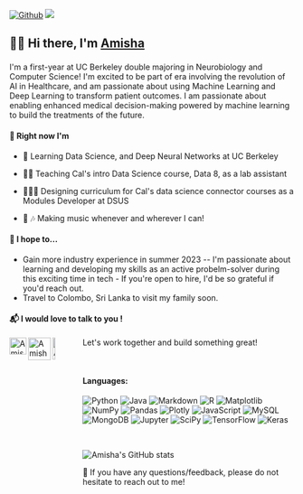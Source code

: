 
[![Github](https://img.shields.io/github/followers/amishaguptaberk?label=Follow&style=social)](https://github.com/amishaguptaberk)
![](https://visitor-badge.laobi.icu/badge?page_id=amishaguptaberk.amishaguptaberk)
<h2 align="left">

👋🏽 Hi there, I'm <a href="http://www.amishagupta.com/" target="_blank" rel="noreferrer">Amisha</a> 
</h2>

I'm a first-year at UC Berkeley double majoring in Neurobiology and Computer Science! I'm excited to be part of era involving the revolution of AI in Healthcare, and am passionate about using Machine Learning and Deep Learning to transform patient outcomes. I am passionate about enabling enhanced medical decision-making powered by machine learning to build the treatments of the future.

#### 🌱 Right now I'm 


* 🏫   Learning Data Science, and Deep Neural Networks at UC Berkeley

* 👨‍🏫   Teaching Cal's intro Data Science course, Data 8, as a lab assistant 

* 👩🏽‍💻  Designing curriculum for Cal's data science connector courses as a Modules Developer at DSUS

* 🎤 🎶  Making music whenever and wherever I can!


#### 🎯 I hope to...

- Gain more industry experience in summer 2023 -- I'm passionate about learning and developing my skills as an active probelm-solver during this exciting time in tech - If you're open to hire, I'd be so grateful if you'd reach out.
- Travel to Colombo, Sri Lanka to visit my family soon.

#### 📬 I would love to talk to you !

<a href="https://www.linkedin.com/in/amishagupta9255/"><img align="left" src="https://user-images.githubusercontent.com/112449798/222351095-56353d09-2b54-489c-af6f-c68ea4c9cd70.png" alt="Amisha Gupta | LinkedIn" width="30px"/></a>

<a href="https://mail.google.com/mail/u/0/#inbox?compose=CllgCJZXhxsjwDbfHbRcPQgmbfgQFCGTxvDFFjGhdPBkBjmGxhRTtFjpGSXHNFrJBNFBJdMcHSV"><img align="left" src= "https://user-images.githubusercontent.com/112449798/222352958-709b49e6-2171-41c3-bba1-f622075051d1.png" alt="Amisha Gupta | Gmail" width="40px"/></a>

<a href="https://www.researchgate.net/profile/Amisha-Gupta-13"><img align="left" src= "https://user-images.githubusercontent.com/112449798/222997107-68dc36b8-676c-4eb7-b697-d42b1cd8ff1c.png" alt="Amisha Gupta | Gmail" width="10%" height = "10%"/></a>

Let's work together and build something great!

</br>

#### Languages: 
![Python](https://img.shields.io/badge/python-3670A0?style=for-the-badge&logo=python&logoColor=ffdd54)
![Java](https://img.shields.io/badge/java-%23ED8B00.svg?style=for-the-badge&logo=java&logoColor=white)
![Markdown](https://img.shields.io/badge/markdown-%23000000.svg?style=for-the-badge&logo=markdown&logoColor=white)
![R](https://img.shields.io/badge/r-%23276DC3.svg?style=for-the-badge&logo=r&logoColor=white)
![Matplotlib](https://img.shields.io/badge/Matplotlib-%23ffffff.svg?style=for-the-badge&logo=Matplotlib&logoColor=black)
![NumPy](https://img.shields.io/badge/Numpy-777BB4?style=for-the-badge&logo=numpy&logoColor=white)
![Pandas](https://img.shields.io/badge/pandas-%23150458.svg?style=for-the-badge&logo=pandas&logoColor=white)
![Plotly](https://img.shields.io/badge/Plotly-%233F4F75.svg?style=for-the-badge&logo=plotly&logoColor=white)
![JavaScript](https://img.shields.io/badge/javascript-%23323330.svg?style=for-the-badge&logo=javascript&logoColor=%23F7DF1E)
![MySQL](https://img.shields.io/badge/MySQL-005C84?style=for-the-badge&logo=mysql&logoColor=white)
![MongoDB](https://img.shields.io/badge/MongoDB-4EA94B?style=for-the-badge&logo=mongodb&logoColor=white)
![Jupyter](https://img.shields.io/badge/Jupyter-F37626.svg?&style=for-the-badge&logo=Jupyter&logoColor=white)
![SciPy](https://img.shields.io/badge/SciPy-654FF0?style=for-the-badge&logo=SciPy&logoColor=white)
![TensorFlow](https://img.shields.io/badge/TensorFlow-FF6F00?style=for-the-badge&logo=tensorflow&logoColor=white)
![Keras](https://img.shields.io/badge/Keras-FF0000?style=for-the-badge&logo=keras&logoColor=white)

</br>

![Amisha's GitHub stats](https://github-readme-stats.vercel.app/api?username=amishaguptaberk&count_private=true&show_icons=true&theme=radical)


💬 If you have any questions/feedback, please do not hesitate to reach out to me!
